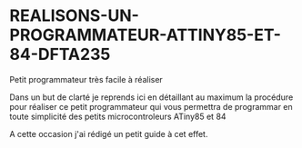 # REALISONS-UN-PROGRAMMATEUR-ATTINY85-ET-84-DFTA235
Petit programmateur très facile à réaliser

Dans un but de clarté je reprends ici en détaillant au maximum la procédure pour réaliser ce petit programmateur qui vous permettra de programmar en toute simplicité des petits microcontroleurs ATiny85 et 84

A cette occasion j'ai rédigé un petit guide à cet effet.

